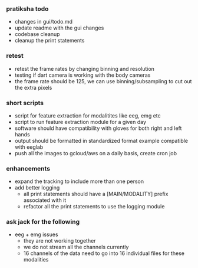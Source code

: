 ### pratiksha todo
- changes in gui/todo.md
- update readme with the gui changes
- codebase cleanup
- cleanup the print statements

### retest
- retest the frame rates by changing binning and resolution
- testing if dart camera is working with the body cameras
- the frame rate should be 125, we can use binning/subsampling to cut out the extra pixels

### short scripts
- script for feature extraction for modalitites like eeg, emg etc
- script to run feature extraction module for a given day
- software should have compatibility with gloves for both right and left hands
- output should be formatted in standardized format example compatible with eeglab
- push all the images to gcloud/aws on a daily basis, create cron job

### enhancements
- expand the tracking to include more than one person
- add better logging
    - all print statements should have a [MAIN/MODALITY] prefix associated with it
    - refactor all the print statements to use the logging module

### ask jack for the following
- eeg + emg issues
    - they are not working together 
    - we do not stream all the channels currently
    - 16 channels of the data need to go into 16 individual files for these modalities

